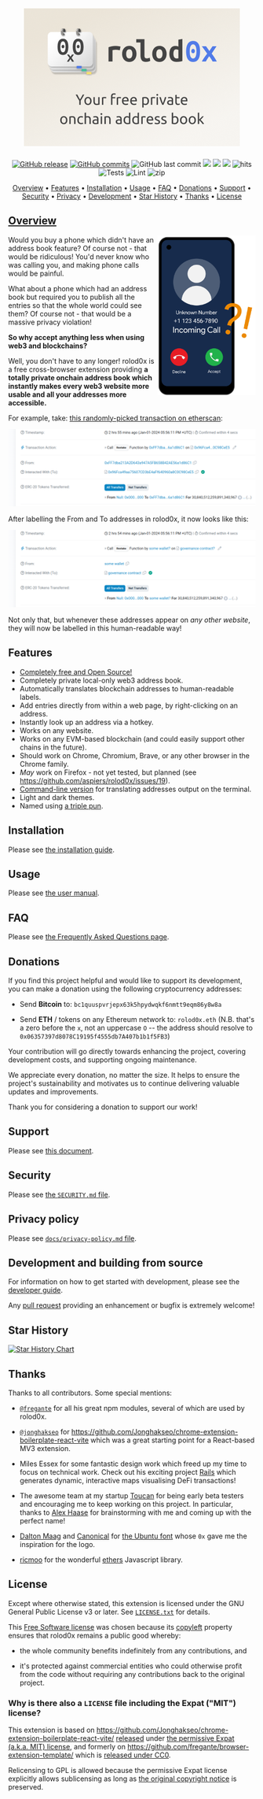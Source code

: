 <div align="center">
<h1>
  <!-- rolod<span style="color: #00e300">0x</span> -->
  <img src="./public/logo-440x280.png" alt="rolod0x: Your free private onchain address book" />
</h1>

[![GitHub release](https://img.shields.io/github/release/aspiers/rolod0x.svg)](https://github.com/aspiers/rolod0x/releases/)
[![GitHub commits](https://img.shields.io/github/commits-since/aspiers/rolod0x/latest.svg)](https://github.com/aspiers/rolod0x/commit/)
![GitHub last commit](https://img.shields.io/github/last-commit/aspiers/rolod0x)
[![](https://img.shields.io/badge/React-61DAFB?style=flat-square&logo=react&logoColor=black)](https://react.dev/)
[![](https://img.shields.io/badge/Typescript-3178C6?style=flat-square&logo=typescript&logoColor=white)](https://www.typescriptlang.org/)
[![](https://badges.aleen42.com/src/vitejs.svg)](https://vitejs.dev/)
<img src="https://hits.seeyoufarm.com/api/count/incr/badge.svg?url=https://github.com/aspiers/rolod0xFactions&count_bg=%23#222222&title_bg=%23#454545&title=😀&edge_flat=true" alt="hits"/>
<br />
![Tests](https://github.com/aspiers/rolod0x/actions/workflows/test.yml/badge.svg)
![Lint](https://github.com/aspiers/rolod0x/actions/workflows/lint.yml/badge.svg)
![zip](https://github.com/aspiers/rolod0x/actions/workflows/build-zip.yml/badge.svg)

<p align="center">
  <a href="#overview">Overview</a> •
  <a href="#features">Features</a> •
  <a href="./docs/install.md">Installation</a> •
  <a href="./docs/user-manual.md">Usage</a> •
  <a href="./docs/FAQ.md">FAQ</a> •
  <a href="#donations">Donations</a> •
  <a href="./CONTRIBUTING.md">Support</a> •
  <a href="./SECURITY.md">Security</a> •
  <a href="./docs/privacy-policy.md">Privacy</a> •
  <a href="./docs/dev-guide.md">Development</a> •
  <a href="#star-history">Star History</a> •
  <a href="#thanks">Thanks</a> •
  <a href="#license">License
</p>

</div>

## Overview <a name="overview"></a>

<img src="./docs/images/phone-unknown-number-calling.png" align="right" width="200"
     alt="Smart phone with unknown number calling" />

Would you buy a phone which didn't have an address book feature?  Of course
not - that would be ridiculous!  You'd never know who was calling you, and
making phone calls would be painful.

What about a phone which had an address book but required you to publish all
the entries so that the whole world could see them?  Of course not - that
would be a massive privacy violation!

**So why accept anything less when using web3 and blockchains?**

Well, you don't have to any longer!  rolod0x is a free cross-browser
extension providing **a totally private onchain address book which instantly
makes every web3 website more usable and all your addresses more
accessible.**

For example, take:
[this randomly-picked transaction on etherscan][random-tx]:

![etherscan transaction without rolod0x](docs/images/etherscan-example-before.png)

After labelling the From and To addresses in rolod0x, it now looks like this:

![etherscan transaction with rolod0x](docs/images/etherscan-example-after.png)

Not only that, but whenever these addresses appear on _any other website_,
they will now be labelled in this human-readable way!

[random-tx]: https://etherscan.io/tx/0x1e2a4312f7d48efd29ed5dbcca6cabae30214ea895ab54c9b789860cbe8d31dd

## Features <a name="features"></a>

- [Completely free and Open Source!](#license)
- Completely private local-only web3 address book.
- Automatically translates blockchain addresses to human-readable labels.
- Add entries directly from within a web page, by right-clicking on an address.
- Instantly look up an address via a hotkey.
- Works on any website.
- Works on any EVM-based blockchain (and could easily support other
  chains in the future).
- Should work on Chrome, Chromium, Brave, or any other browser in the Chrome family.
- _May_ work on Firefox - not yet tested, but planned (see https://github.com/aspiers/rolod0x/issues/19).
- [Command-line version](./docs/user-manual.md#cli) for translating addresses output on the terminal.
- Light and dark themes.
- Named using [a triple pun](./docs/FAQ.md#name).

## Installation <a name="installation"></a>

Please see [the installation guide](./docs/install.md).

## Usage <a name="usage"></a>

Please see [the user manual](./docs/user-manual.md).

## FAQ <a name="faq"></a>

Please see [the Frequently Asked Questions page](./docs/FAQ.md).

## Donations <a name="donations"></a>

If you find this project helpful and would like to support its
development, you can make a donation using the following
cryptocurrency addresses:

- Send **Bitcoin** to: `bc1quuspvrjepx63k5hpydwqkf6nmtt9eqm86y8w8a`

- Send **ETH** / tokens on any Ethereum network to: `rolod0x.eth`
  (N.B. that's a zero before the `x`, not an uppercase `O` -- the
  address should resolve to `0x06357397d8078C19195f4555db7A407b1b1f5FB3`)

Your contribution will go directly towards enhancing the project,
covering development costs, and supporting ongoing maintenance.

We appreciate every donation, no matter the size.  It helps to ensure
the project's sustainability and motivates us to continue delivering
valuable updates and improvements.

Thank you for considering a donation to support our work!

## Support <a name="support"></a>

Please see [this document](./CONTRIBUTING.md).

## Security <a name="security"></a>

Please see [the `SECURITY.md` file](./SECURITY.md).

## Privacy policy <a name="privacy"></a>

Please see [`docs/privacy-policy.md` file](./docs/privacy-policy.md).

## Development and building from source <a name="development"></a>

For information on how to get started with development, please see
the [developer guide][].

Any [pull request][using PRs] providing an enhancement or bugfix is
extremely welcome!

[developer guide]: docs/dev-guide.md
[using PRs]: https://help.github.com/articles/using-pull-requests/

## Star History <a name="star-history"></a>

[![Star History Chart](https://api.star-history.com/svg?repos=aspiers/rolod0x&type=Date)](https://star-history.com/#aspiers/rolod0x&Date)

## Thanks <a name="thanks"></a>

Thanks to all contributors.  Some special mentions:

- [`@fregante`](https://github.com/fregante/) for all his great npm modules,
  several of which are used by rolod0x.

- [`@jonghakseo`](https://github.com/Jonghakseo/) for
  <https://github.com/Jonghakseo/chrome-extension-boilerplate-react-vite> which was
  a great starting point for a React-based MV3 extension.

- Miles Essex for some fantastic design work which freed up my time to
  focus on technical work.  Check out his exciting project
  [Rails](https://rails.run) which generates dynamic, interactive maps
  visualising DeFi transactions!

- The awesome team at my startup [Toucan](https://toucan.earth) for
  being early beta testers and encouraging me to keep working on this
  project.  In particular, thanks to [Alex Haase](https://twitter.com/herrhaase)
  for brainstorming with me and coming up with the perfect name!

- [Dalton Maag](https://www.daltonmaag.com/) and
  [Canonical](https://canonical.com/) for [the Ubuntu
  font](https://design.ubuntu.com/font) whose `0x` gave me the
  inspiration for the logo.

- [ricmoo](https://www.ricmoo.com/) for the wonderful
  [ethers](https://ethers.org/) Javascript library.

## License <a name="license"></a>

Except where otherwise stated, this extension is licensed under the GNU
General Public License v3 or later.  See [`LICENSE.txt`](./LICENSE.txt) for
details.

This [Free Software license][free software] was chosen because its
[copyleft][] property ensures that rolod0x remains a public good whereby:

- the whole community benefits indefinitely from any contributions, and

- it's protected against commercial entities who could otherwise profit from
  the code without requiring any contributions back to the original project.

[free software]: https://www.gnu.org/philosophy/free-sw.html
[copyleft]: https://www.gnu.org/philosophy/free-sw.html#copyleft

### Why is there also a `LICENSE` file including the Expat ("MIT") license?

This extension is based on
<https://github.com/Jonghakseo/chrome-extension-boilerplate-react-vite/>
[released][boilerplate-license] under [the permissive Expat (a.k.a. MIT)
license][expat], and formerly on
<https://github.com/fregante/browser-extension-template/> which is [released
under CC0][fregante-license].

Relicensing to GPL is allowed because the permissive Expat license
explicitly allows sublicensing as long as [the original copyright
notice](./LICENSE) is preserved.

[boilerplate-license]: https://github.com/Jonghakseo/chrome-extension-boilerplate-react-vite/blob/6b61cd12eeb2fe478a6fd290b63fb6a9ef0f9ff2/LICENSE
[fregante-license]: https://github.com/fregante/browser-extension-template/#license
[expat]: https://www.gnu.org/licenses/license-list.html#Expat
